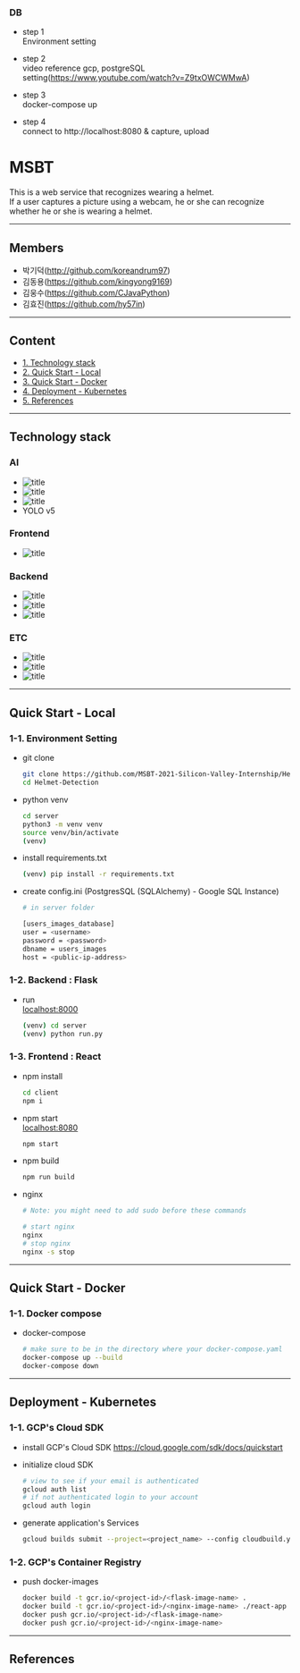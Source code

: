 ### DB

- step 1 </br>
Environment setting

- step 2 </br>
video reference
gcp, postgreSQL setting(<https://www.youtube.com/watch?v=Z9txOWCWMwA>)

- step 3 </br>
docker-compose up

- step 4 </br>
connect to http://localhost:8080 & capture, upload

# MSBT

This is a web service that recognizes wearing a helmet. </br>
If a user captures a picture using a webcam, he or she can recognize whether he or she is wearing a helmet. </br>

---

## Members

- 박기덕(<http://github.com/koreandrum97>)
- 김동용(<https://github.com/kingyong9169>)
- 김웅수(<https://github.com/CJavaPython>)
- 김효진(<https://github.com/hy57in>)

---

## Content

- [1. Technology stack](#technology-stack)
- [2. Quick Start - Local](#quick-start-local)
- [3. Quick Start - Docker](#quick-start-docker)
- [4. Deployment - Kubernetes](#deployment-kubernetes)
- [5. References](#references)

---

## Technology stack

### AI

- ![title](https://img.shields.io/badge/-Jupyter-F37626?&logo=jupyter&logoColor=white)
- ![title](https://img.shields.io/badge/-Google_Colab-F9AB00?&logo=googlecolab&logoColor=white)
- ![title](https://img.shields.io/badge/-Pytorch-EE4C2C?&logo=pytorch&logoColor=white)
- YOLO v5

### Frontend

- ![title](https://img.shields.io/badge/-React-61DAFB?&logo=react&logoColor=white)

### Backend

- ![title](https://img.shields.io/badge/-Flask-000000?&logo=flask&logoColor=white)
- ![title](https://img.shields.io/badge/-Google_Cloud-4285F4?&logo=Google-Cloud&logoColor=white)
- ![title](https://img.shields.io/badge/-PostgreSQL-336791?&logo=postgreSQL&logoColor=white)

### ETC

- ![title](https://img.shields.io/badge/-Github-181717?&logo=Github&logoColor=white)
- ![title](https://img.shields.io/badge/-Slack-4A154B?&logo=Slack&logoColor=white)
- ![title](https://img.shields.io/badge/-Notion-000000?&logo=notion&logoColor=white)

---

## Quick Start - Local

### 1-1. Environment Setting

- git clone

  ```bash
  git clone https://github.com/MSBT-2021-Silicon-Valley-Internship/Helmet-Detection.git
  cd Helmet-Detection
  ```

- python venv

  ```bash
  cd server
  python3 -m venv venv
  source venv/bin/activate
  (venv)
  ```

- install requirements.txt

  ```bash
  (venv) pip install -r requirements.txt
  ```

- create config.ini (PostgresSQL (SQLAlchemy) - Google SQL Instance)

  ```bash
  # in server folder

  [users_images_database]
  user = <username>
  password = <password>
  dbname = users_images
  host = <public-ip-address>
  ```

### 1-2. Backend : Flask

- run </br>
  <localhost:8000>

  ```bash
  (venv) cd server
  (venv) python run.py
  ```

### 1-3. Frontend : React

- npm install

  ```bash
  cd client
  npm i
  ```

- npm start </br>
  <localhost:8080>

  ```bash
  npm start
  ```

- npm build

  ```bash
  npm run build
  ```

- nginx

  ```bash
  # Note: you might need to add sudo before these commands

  # start nginx
  nginx
  # stop nginx
  nginx -s stop
  ```

---

## Quick Start - Docker

### 1-1. Docker compose

- docker-compose

  ```bash
  # make sure to be in the directory where your docker-compose.yaml
  docker-compose up --build
  docker-compose down
  ```

---

## Deployment - Kubernetes

### 1-1. GCP's Cloud SDK

- install GCP's Cloud SDK
  <https://cloud.google.com/sdk/docs/quickstart>

- initialize cloud SDK

  ```bash
  # view to see if your email is authenticated
  gcloud auth list
  # if not authenticated login to your account
  gcloud auth login
  ```

- generate application's Services

  ```bash
  gcloud builds submit --project=<project_name> --config cloudbuild.yaml
  ```

### 1-2. GCP's Container Registry

- push docker-images

  ```bash
  docker build -t gcr.io/<project-id>/<flask-image-name> .
  docker build -t gcr.io/<project-id>/<nginx-image-name> ./react-app
  docker push gcr.io/<project-id>/<flask-image-name>
  docker push gcr.io/<project-id>/<nginx-image-name>
  ```

---

## References
